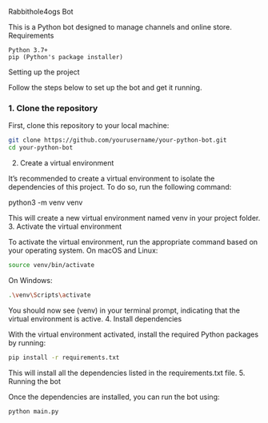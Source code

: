 Rabbithole4ogs Bot

This is a Python bot designed to manage channels and online store.
Requirements

    Python 3.7+
    pip (Python's package installer)

Setting up the project

Follow the steps below to set up the bot and get it running.

### 1. Clone the repository

First, clone this repository to your local machine:

```bash
git clone https://github.com/yourusername/your-python-bot.git
cd your-python-bot
```

2. Create a virtual environment

It’s recommended to create a virtual environment to isolate the dependencies of this project. To do so, run the following command:

python3 -m venv venv

This will create a new virtual environment named venv in your project folder. 3. Activate the virtual environment

To activate the virtual environment, run the appropriate command based on your operating system.
On macOS and Linux:

```bash
source venv/bin/activate
```

On Windows:

```bash
.\venv\Scripts\activate
```

You should now see (venv) in your terminal prompt, indicating that the virtual environment is active. 4. Install dependencies

With the virtual environment activated, install the required Python packages by running:

```bash
pip install -r requirements.txt
```

This will install all the dependencies listed in the requirements.txt file. 5. Running the bot

Once the dependencies are installed, you can run the bot using:

```bash
python main.py
```

